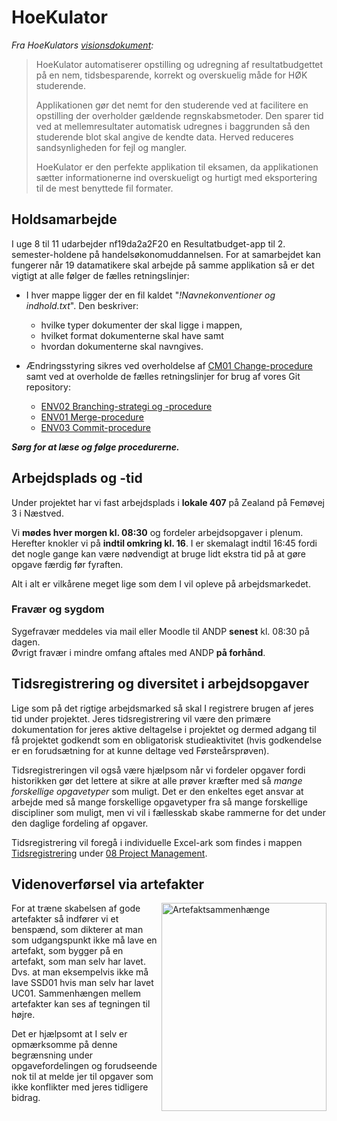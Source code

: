 # HoeKulator
*Fra HoeKulators [visionsdokument](https://github.com/zealand-andp/HoeKulator/blob/master/02%20Requirements%20%26%20Analysis/Vision%20for%20Hoekulator.docx):*
> HoeKulator automatiserer opstilling og udregning af resultatbudgettet på en nem, tidsbesparende, korrekt og overskuelig måde for HØK studerende.
> 
> Applikationen gør det nemt for den studerende ved at facilitere en opstilling der overholder gældende regnskabsmetoder. Den sparer tid ved at mellemresultater automatisk udregnes i baggrunden så den studerende blot skal angive de kendte data. Herved reduceres sandsynligheden for fejl og mangler.
> 
> HoeKulator er den perfekte applikation til eksamen, da applikationen sætter informationerne ind overskueligt og hurtigt med eksportering til de mest benyttede fil formater.

## Holdsamarbejde 
I uge 8 til 11 udarbejder nf19da2a2F20 en Resultatbudget-app til 2. semester-holdene på handelsøkonomuddannelsen. For at samarbejdet kan fungerer når 19 datamatikere skal arbejde på samme applikation så er det vigtigt at alle følger de fælles retningslinjer: 

* I hver mappe ligger der en fil kaldet "*!Navnekonventioner og indhold.txt*". Den beskriver: 
  * hvilke typer dokumenter der skal ligge i mappen, 
  * hvilket format dokumenterne skal have samt 
  * hvordan dokumenterne skal navngives.

* Ændringsstyring sikres ved overholdelse af [CM01 Change-procedure](https://github.com/zealand-andp/HoeKulator/blob/master/07%20Configuration%20%26%20Change%20Management/CM01%20Change-procedure.md) samt ved at overholde de fælles retningslinjer for brug af vores Git repository:
  * [ENV02 Branching-strategi og -procedure](https://github.com/zealand-andp/HoeKulator/blob/master/09%20Environment/ENV02%20Branching-strategi%20og%20-procedure.md)
  * [ENV01 Merge-procedure](https://github.com/zealand-andp/HoeKulator/blob/master/09%20Environment/ENV01%20Merge-procedure.md)
  * [ENV03 Commit-procedure](https://github.com/zealand-andp/HoeKulator/blob/master/09%20Environment/ENV03%20Commit-procedure.md)

***Sørg for at læse og følge procedurerne.***

## Arbejdsplads og -tid
Under projektet har vi fast arbejdsplads i **lokale 407** på Zealand på Femøvej 3 i Næstved. 

Vi **mødes hver morgen kl. 08:30** og fordeler arbejdsopgaver i plenum. Herefter knokler vi på **indtil omkring kl. 16**. I er skemalagt indtil 16:45 fordi det nogle gange kan være nødvendigt at bruge lidt ekstra tid på at gøre opgave færdig før fyraften.

Alt i alt er vilkårene meget lige som dem I vil opleve på arbejdsmarkedet.

### Fravær og sygdom
Sygefravær meddeles via mail eller Moodle til ANDP **senest** kl. 08:30 på dagen. <br>
Øvrigt fravær i mindre omfang aftales med ANDP **på forhånd**.

## Tidsregistrering og diversitet i arbejdsopgaver
Lige som på det rigtige arbejdsmarked så skal I registrere brugen af jeres tid under projektet. Jeres tidsregistrering vil være den primære dokumentation for jeres aktive deltagelse i projektet og dermed adgang til få projektet godkendt som en obligatorisk studieaktivitet (hvis godkendelse er en forudsætning for at kunne deltage ved Førsteårsprøven).

Tidsregistreringen vil også være hjælpsom når vi fordeler opgaver fordi historikken gør det lettere at sikre at alle prøver kræfter med så *mange forskellige opgavetyper* som muligt. Det er den enkeltes eget ansvar at arbejde med så mange forskellige opgavetyper fra så mange forskellige discipliner som muligt, men vi vil i fællesskab skabe rammerne for det under den daglige fordeling af opgaver.

Tidsregistrering vil foregå i individuelle Excel-ark som findes i mappen [Tidsregistrering](https://github.com/zealand-andp/HoeKulator/tree/master/08%20Project%20Management/Tidsregistrering) under [08 Project Management](https://github.com/zealand-andp/HoeKulator/tree/master/08%20Project%20Management).

## Videnoverførsel via artefakter
[<img align="right" src="https://github.com/zealand-andp/HoeKulator/blob/master/09%20Environment/ENV04%20Sammenh%C3%A6ng%20mellem%20artefakter.jpg" alt="Artefaktsammenhænge" width="264" height="333">](https://raw.githubusercontent.com/zealand-andp/HoeKulator/master/09%20Environment/ENV04%20Sammenh%C3%A6ng%20mellem%20artefakter.jpg)

For at træne skabelsen af gode artefakter så indfører vi et benspænd, som dikterer at man som udgangspunkt ikke må lave en artefakt, som bygger på en artefakt, som man selv har lavet. Dvs. at man eksempelvis ikke må lave SSD01 hvis man selv har lavet UC01. Sammenhængen mellem artefakter kan ses af tegningen til højre.

Det er hjælpsomt at I selv er opmærksomme på denne begrænsning under opgavefordelingen og forudseende nok til at melde jer til opgaver som ikke konflikter med jeres tidligere bidrag.
